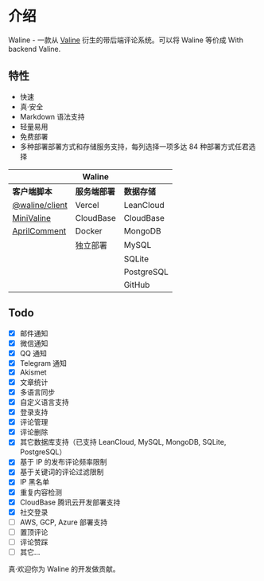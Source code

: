 # 介绍

Waline - 一款从 [Valine](https://valine.js.org) 衍生的带后端评论系统。可以将 Waline 等价成 With backend Valine.

<!-- more -->

## 特性

- 快速
- 真·安全
- Markdown 语法支持
- 轻量易用
- 免费部署
- 多种部署部署方式和存储服务支持，每列选择一项多达 84 种部署方式任君选择

|                                                        | Waline         |              |
| ------------------------------------------------------ | -------------- | ------------ |
| **客户端脚本**                                         | **服务端部署** | **数据存储** |
| [@waline/client](https://waline.js.org)                | Vercel         | LeanCloud    |
| [MiniValine](https://minivaline.js.org/)               | CloudBase      | CloudBase    |
| [AprilComment](https://github.com/asforest/AprilComment) | Docker         | MongoDB      |
|                                                        | 独立部署       | MySQL        |
|                                                        |                | SQLite       |
|                                                        |                | PostgreSQL   |
|                                                        |                | GitHub       |

## Todo

- [x] 邮件通知
- [x] 微信通知
- [x] QQ 通知
- [x] Telegram 通知
- [x] Akismet
- [x] 文章统计
- [x] 多语言同步
- [x] 自定义语言支持
- [x] 登录支持
- [x] 评论管理
- [x] 评论删除
- [x] 其它数据库支持（已支持 LeanCloud, MySQL, MongoDB, SQLite, PostgreSQL）
- [x] 基于 IP 的发布评论频率限制
- [x] 基于关键词的评论过滤限制
- [x] IP 黑名单
- [x] 重复内容检测
- [x] CloudBase 腾讯云开发部署支持
- [x] 社交登录
- [ ] AWS, GCP, Azure 部署支持
- [ ] 置顶评论
- [ ] 评论赞踩
- [ ] 其它...

真·欢迎你为 Waline 的开发做贡献。
